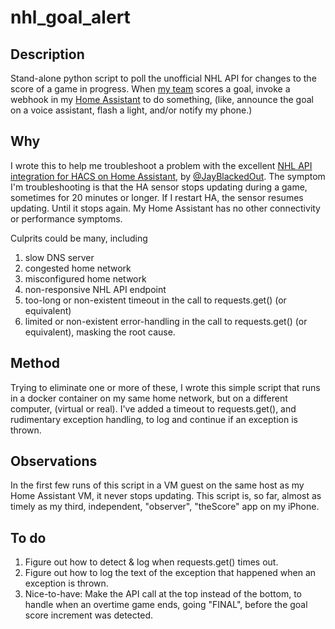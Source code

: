 # nhl_goal_alert

## Description
Stand-alone python script to poll the unofficial NHL API for changes to the score of a game in progress.
When [my team](https://www.nhl.com/blues/) scores a goal, invoke a webhook in my [Home Assistant](https://www.home-assistant.io/) to do something, (like, announce the goal on a voice assistant, flash a light, and/or notify my phone.)

## Why
I wrote this to help me troubleshoot a problem with the excellent [NHL API integration for HACS on Home Assistant](https://github.com/JayBlackedOut/hass-nhlapi), by [@JayBlackedOut](https://github.com/JayBlackedOut).
The symptom I'm troubleshooting is that the HA sensor stops updating during a game, sometimes for 20 minutes or longer.
If I restart HA, the sensor resumes updating. Until it stops again. My Home Assistant has no other connectivity or performance symptoms.

Culprits could be many, including 
1. slow DNS server
1. congested home network
1. misconfigured home network
1. non-responsive NHL API endpoint
1. too-long or non-existent timeout in the call to requests.get() (or equivalent)
1. limited or non-existent error-handling in the call to requests.get() (or equivalent), masking the root cause.

## Method
Trying to eliminate one or more of these, I wrote this simple script that runs in a docker container on my same home network, but on a different computer, (virtual or real).
I've added a timeout to requests.get(), and rudimentary exception handling, to log and continue if an exception is thrown.

## Observations
In the first few runs of this script in a VM guest on the same host as my Home Assistant VM, it never stops updating.
This script is, so far, almost as timely as my third, independent, "observer", "theScore" app on my iPhone.

## To do
1. Figure out how to detect & log when requests.get() times out.
1. Figure out how to log the text of the exception that happened when an exception is thrown.
1. Nice-to-have: Make the API call at the top instead of the bottom, to handle when an overtime game ends, going "FINAL", before the goal score increment was detected.
